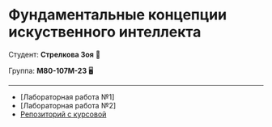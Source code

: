 # Фундаментальные концепции искуственного интеллекта

Студент: **Стрелкова Зоя** :cherry_blossom:

Группа: **М80-107М-23** :desktop_computer:
***
* [Лабораторная работа №1]
* [Лабораторная работа №2]
* [Репозиторий с курсовой](https://github.com/Aleksandr201-1/M.O.X.)
